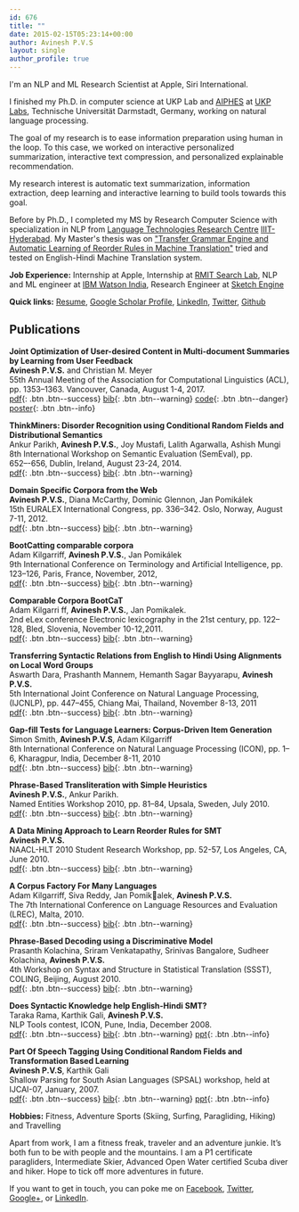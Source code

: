 ```yaml
---
id: 676
title: ""
date: 2015-02-15T05:23:14+00:00
author: Avinesh P.V.S
layout: single
author_profile: true
---
```

I'm an NLP and ML Research Scientist at Apple, Siri International. 

I finished my Ph.D. in computer science at UKP Lab and [AIPHES](https://www.aiphes.tu-darmstadt.de/de/aiphes/) at [UKP Labs](https://www.ukp.tu-darmstadt.de/), Technische Universität Darmstadt, Germany, working on natural language processing.

The goal of my research is to ease information preparation using human in the loop. 
To this case, we worked on interactive personalized summarization, interactive text compression, and personalized explainable recommendation. 

My research interest is automatic text summarization, information extraction, deep learning and interactive learning to build tools towards this goal.

Before by Ph.D., I completed my MS by Research Computer Science with specialization in NLP from [Language Technologies Research Centre](http://ltrc.iiit.ac.in "Language Technologies Research Centre") [IIIT-Hyderabad](http://iiit.ac.in/ "IIIT Hyderabad"). 
My Master's thesis was on  ["Transfer Grammar Engine and Automatic Learning of Reorder Rules in Machine Translation"](http://tinyurl.com/qzjkf9l) tried and tested on English-Hindi Machine Translation system. 

**Job Experience:** Internship at Apple, Internship at [RMIT Search Lab](http://www.rmit-ir.org/), NLP and ML engineer at [IBM Watson India](https://www.ibm.com/watson/health/oncology-and-genomics/oncology/), Research Engineer at [Sketch Engine](http://sketchengine.co.uk/)

**Quick links:** [Resume](http://www.avineshpvs.com/wp-content/uploads/2017/10/Avinesh_PVS_CV.pdf), [Google Scholar Profile](https://scholar.google.com.au/citations?user=F4u28JcAAAAJ&hl=en), [LinkedIn](https://www.linkedin.com/in/avinesh-pvs-15749a7/), [Twitter](https://twitter.com/avineshpvs), [Github](https://github.com/avineshpvs)

## Publications 

**Joint Optimization of User-desired Content in Multi-document Summaries by Learning from User Feedback**  
**Avinesh P.V.S.** and Christian M. Meyer  
55th Annual Meeting of the Association for Computational Linguistics (ACL), pp. 1353&#8211;1363. Vancouver, Canada, August 1-4, 2017.  
[pdf](http://www.avineshpvs.com/wp-content/uploads/2015/02/P17-1124.pdf){: .btn .btn--success} [bib](http://www.avineshpvs.com/wp-content/uploads/2015/02/pvs_acl17.bib){: .btn .btn--warning} [code](https://github.com/UKPLab/acl2017-interactive_summarizer){: .btn .btn--danger}  [poster](http://www.aclweb.org/anthology/attachments/P/P17/P17-1124.Poster.pdf){: .btn .btn--info}

**ThinkMiners: Disorder Recognition using Conditional Random Fields and Distributional Semantics**  
Ankur Parikh, **Avinesh P.V.S.**, Joy Mustafi, Lalith Agarwalla, Ashish Mungi  
8th International Workshop on Semantic Evaluation (SemEval), pp. 652–-656, Dublin, Ireland, August 23-24, 2014.  
[pdf](http://www.aclweb.org/anthology/S/S14/S14-2.pdf#page=672){: .btn .btn--success} [bib](http://www.avineshpvs.com/wp-content/uploads/2017/10/pvs_semeval14.bib){: .btn .btn--warning}

**Domain Specific Corpora from the Web**  
**Avinesh P.V.S.**, Diana McCarthy, Dominic Glennon, Jan Pomikálek  
15th EURALEX International Congress, pp. 336&#8211;342. Oslo, Norway, August 7-11, 2012.  
[pdf](http://www.avineshpvs.com/wp-content/uploads/2017/10/pvs_euralex12.pdf){: .btn .btn--success} [bib](http://www.avineshpvs.com/wp-content/uploads/2017/10/pvs_euralex12.bib){: .btn .btn--warning}

**BootCatting comparable corpora**  
Adam Kilgarriff, **Avinesh P.V.S.**, Jan Pomikálek  
9th International Conference on Terminology and Artificial Intelligence, pp. 123&#8211;126, Paris, France, November, 2012,  
[pdf](http://www.avineshpvs.com/wp-content/uploads/2017/10/pvs_TIA11.pdf){: .btn .btn--success} [bib](http://www.avineshpvs.com/wp-content/uploads/2017/10/pvs_TIA11.bib){: .btn .btn--warning}

**Comparable Corpora BootCaT**  
Adam Kilgarri ff, **Avinesh P.V.S.**, Jan Pomikalek.  
2nd eLex conference Electronic lexicography in the 21st century, pp. 122–128, Bled, Slovenia, November 10-12,2011.  
[pdf](http://www.avineshpvs.com/wp-content/uploads/2017/10/pvs_eLex11.pdf){: .btn .btn--success} [bib](http://www.avineshpvs.com/wp-content/uploads/2017/10/pvs_eLex11.bib){: .btn .btn--warning}

**Transferring Syntactic Relations from English to Hindi Using Alignments on Local Word Groups**  
Aswarth Dara, Prashanth Mannem, Hemanth Sagar Bayyarapu, **Avinesh P.V.S.**  
5th International Joint Conference on Natural Language Processing, (IJCNLP), pp. 447&#8211;455, Chiang Mai, Thailand, November 8-13, 2011  
[pdf](http://www.avineshpvs.com/wp-content/uploads/2017/10/pvs_IJCNLP11.pdf){: .btn .btn--success} [bib](http://www.avineshpvs.com/wp-content/uploads/2017/10/pvs_IJCNLP11.bib){: .btn .btn--warning}

**Gap-fill Tests for Language Learners: Corpus-Driven Item Generation**  
Simon Smith, **Avinesh P.V.S**, Adam Kilgarriff  
8th International Conference on Natural Language Processing (ICON), pp. 1–6, Kharagpur, India, December 8-11, 2010  
[pdf](http://www.avineshpvs.com/wp-content/uploads/2017/10/pvs_ICON10.pdf){: .btn .btn--success} [bib](http://www.avineshpvs.com/wp-content/uploads/2017/10/pvs_ICON10.bib){: .btn .btn--warning}

**Phrase-Based Transliteration with Simple Heuristics**  
**Avinesh P.V.S.**, Ankur Parikh.  
Named Entities Workshop 2010, pp. 81&#8211;84, Upsala, Sweden, July 2010.  
[pdf](http://www.avineshpvs.com/wp-content/uploads/2017/10/pvs_NEWS10.pdf){: .btn .btn--success} [bib](http://www.avineshpvs.com/wp-content/uploads/2017/10/pvs_NEWS10.bib){: .btn .btn--warning}

**A Data Mining Approach to Learn Reorder Rules for SMT**  
**Avinesh P.V.S.**  
NAACL-HLT 2010 Student Research Workshop, pp. 52-57, Los Angeles, CA, June 2010.  
[pdf](http://www.avineshpvs.com/wp-content/uploads/2017/10/pvs_NAACL10.pdf){: .btn .btn--success} [bib](http://www.avineshpvs.com/wp-content/uploads/2017/10/pvs_NAACL10.bib){: .btn .btn--warning}

**A Corpus Factory For Many Languages**  
Adam Kilgarriff, Siva Reddy, Jan Pomikalek, **Avinesh P.V.S.**  
The 7th International Conference on Language Resources and Evaluation (LREC), Malta, 2010.  
[pdf](http://www.avineshpvs.com/wp-content/uploads/2017/10/pvs_LREC10.pdf){: .btn .btn--success} [bib](http://www.avineshpvs.com/wp-content/uploads/2017/10/pvs_LREC10.bib){: .btn .btn--warning}

**Phrase-Based Decoding using a Discriminative Model**  
Prasanth Kolachina, Sriram Venkatapathy, Srinivas Bangalore, Sudheer Kolachina, **Avinesh P.V.S.**  
4th Workshop on Syntax and Structure in Statistical Translation (SSST), COLING, Beijing, August 2010.  
[pdf](http://www.avineshpvs.com/wp-content/uploads/2017/10/pvs_SSST10.pdf){: .btn .btn--success} [bib](http://www.avineshpvs.com/wp-content/uploads/2017/10/pvs_SSST10.bib){: .btn .btn--warning}

**Does Syntactic Knowledge help English-Hindi SMT?**  
Taraka Rama, Karthik Gali, **Avinesh P.V.S.**  
NLP Tools contest, ICON, Pune, India, December 2008.  
[pdf](http://www.avineshpvs.com/wp-content/uploads/2017/10/pvs_ICON08.pdf){: .btn .btn--success} [bib](http://www.avineshpvs.com/wp-content/uploads/2017/10/pvs_ICON08.bib){: .btn .btn--warning} [ppt](http://www.avineshpvs.com/wp-content/uploads/2017/10/pvs_ICON08.ppt){: .btn .btn--info}

**Part Of Speech Tagging Using Conditional Random Fields and Transformation Based Learning**  
**Avinesh P.V.S**, Karthik Gali  
Shallow Parsing for South Asian Languages (SPSAL) workshop, held at IJCAI-07, January, 2007.  
[pdf](http://www.avineshpvs.com/wp-content/uploads/2017/10/pvs_SPSAL07.pdf){: .btn .btn--success} [bib](http://www.avineshpvs.com/wp-content/uploads/2017/10/pvs_SPSAL07.bib){: .btn .btn--warning} [ppt](http://slideplayer.com/slide/4310527/){: .btn .btn--info}

**Hobbies:** Fitness, Adventure Sports (Skiing, Surfing, Paragliding, Hiking) and Travelling

Apart from work, I am a fitness freak, traveler and an adventure junkie. It&#8217;s both fun to be with people and the mountains. I am a P1 certificate paragliders, Intermediate Skier, Advanced Open Water certified Scuba diver and hiker. Hope to tick off more adventures in future.

If you want to get in touch, you can poke me on [Facebook](http://www.facebook.com/avinesh.pvs), [Twitter](https://twitter.com/avineshpvs), [Google+](https://plus.google.com/116205245131037308347), or [LinkedIn](http://www.linkedin.com/pub/avinesh-pvs/7/49a/157).
